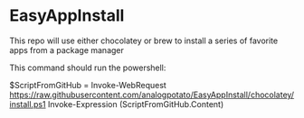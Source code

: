 # EasyAppInstall
This repo will use either chocolatey or brew to install a series of favorite apps from a package manager


This command should run the powershell:

$ScriptFromGitHub = Invoke-WebRequest https://raw.githubusercontent.com/analogpotato/EasyAppInstall/chocolatey/install.ps1
Invoke-Expression $($ScriptFromGitHub.Content)